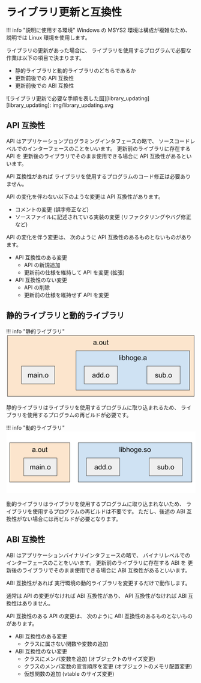 # ライブラリ更新と互換性

!!! info "説明に使用する環境"
    Windows の MSYS2 環境は構成が複雑なため、説明では Linux 環境を使用します。

ライブラリの更新があった場合に、
ライブラリを使用するプログラムで必要な作業は以下の項目で決まります。

- 静的ライブラリと動的ライブラリのどちらであるか
- 更新前後での API 互換性
- 更新前後での ABI 互換性

![ライブラリ更新で必要な手順を表した図][library_updating]
[library_updating]: img/library_updating.svg

## API 互換性

API はアプリケーションプログラミングインタフェースの略で、
ソースコードレベルでのインターフェースのことをいいます。
更新前のライブラリに存在する API を
更新後のライブラリでそのまま使用できる場合に API 互換性があるといいます。

API 互換性があれば
ライブラリを使用するプログラムのコード修正は必要ありません。

API の変化を伴わない以下のような変更は API 互換性があります。

- コメントの変更 (誤字修正など)
- ソースファイルに記述されている実装の変更 (リファクタリングやバグ修正など)

API の変化を伴う変更は、
次のように API 互換性のあるものとないものがあります。

- API 互換性のある変更
    - API の新規追加
    - 更新前の仕様を維持して API を変更 (拡張)
- API 互換性のない変更
    - API の削除
    - 更新前の仕様を維持せず API を変更

## 静的ライブラリと動的ライブラリ

!!! info "静的ライブラリ"
    ![静的ライブラリ][static_library]

静的ライブラリはライブラリを使用するプログラムに取り込まれるため、
ライブラリを使用するプログラムの再ビルドが必要です。

!!! info "動的ライブラリ"
    ![動的ライブラリ][dynamic_library]

動的ライブラリはライブラリを使用するプログラムに取り込まれないため、
ライブラリを使用するプログラムの再ビルドは不要です。
ただし、後述の ABI 互換性がない場合には再ビルドが必要となります。

[static_library]: img/static_library.svg
[dynamic_library]: img/dynamic_library.svg

## ABI 互換性

ABI はアプリケーションバイナリインタフェースの略で、
バイナリレベルでのインターフェースのことをいいます。
更新前のライブラリに存在する ABI を
更新後のライブラリでそのまま使用できる場合に ABI 互換性があるといいます。

ABI 互換性があれば
実行環境の動的ライブラリを変更するだけで動作します。

通常は
API の変更がなければ ABI 互換性があり、
API 互換性がなければ ABI 互換性はありません。

API 互換性のある API の変更は、
次のように ABI 互換性のあるものとないものがあります。

- ABI 互換性のある変更
    - クラスに属さない関数や変数の追加
- ABI 互換性のない変更
    - クラスにメンバ変数を追加 (オブジェクトのサイズ変更)
    - クラスのメンバ変数の宣言順序を変更 (オブジェクトのメモリ配置変更)
    - 仮想関数の追加 (vtable のサイズ変更)
